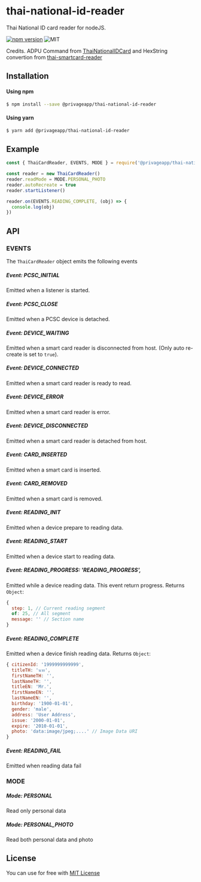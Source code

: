# thai-national-id-reader

Thai National ID card reader for nodeJS. 

[![npm version](https://badge.fury.io/js/thai-national-id-reader.svg)](https://badge.fury.io/js/thai-national-id-reader) ![MIT](https://img.shields.io/dub/l/vibe-d.svg)  

Credits. ADPU Command from [ThaiNationalIDCard](https://github.com/chakphanu/ThaiNationalIDCard) and HexString convertion from [thai-smartcard-reader](https://github.com/aodstudio/thai-smartcard-reader/blob/master/src/index.js)

## Installation

#### Using npm

```bash
$ npm install --save @privageapp/thai-national-id-reader
```

#### Using yarn

```bash
$ yarn add @privageapp/thai-national-id-reader
```

## Example

```js
const { ThaiCardReader, EVENTS, MODE } = require('@privageapp/thai-national-id-reader')

const reader = new ThaiCardReader()
reader.readMode = MODE.PERSONAL_PHOTO
reader.autoRecreate = true
reader.startListener()

reader.on(EVENTS.READING_COMPLETE, (obj) => {
  console.log(obj)
})
```

## API

### EVENTS
The `ThaiCardReader` object emits the following events

##### Event: PCSC_INITIAL
Emitted when a listener is started.

##### Event: PCSC_CLOSE
Emitted when a PCSC device is detached.

##### Event: DEVICE_WAITING
Emitted when a smart card reader is disconnected from host. (Only auto re-create is set to `true`).

##### Event: DEVICE_CONNECTED
Emitted when a smart card reader is ready to read.

##### Event: DEVICE_ERROR
Emitted when a smart card reader is error.

##### Event: DEVICE_DISCONNECTED
Emitted when a smart card reader is detached from host.

##### Event: CARD_INSERTED
Emitted when a smart card is inserted.

##### Event: CARD_REMOVED
Emitted when a smart card is removed.

##### Event: READING_INIT
Emitted when a device prepare to reading data.

##### Event: READING_START
Emitted when a device start to reading data.

##### Event: READING_PROGRESS: 'READING_PROGRESS',
Emitted while a device reading data. This event return progress.
Returns `Object`:
```js
{ 
  step: 1, // Current reading segment
  of: 25, // All segment
  message: '' // Section name
}
```

##### Event: READING_COMPLETE
Emitted when a device finish reading data.
Returns `Object`:
```js
{ citizenId: '1999999999999',
  titleTH: 'นาย',
  firstNameTH: '',
  lastNameTH: '',
  titleEN: 'Mr.',
  firstNameEN: '',
  lastNameEN: '',
  birthday: '1900-01-01',
  gender: 'male',
  address: 'User Address',
  issue: '2000-01-01',
  expire: '2010-01-01',
  photo: 'data:image/jpeg;....' // Image Data URI
}
```

##### Event: READING_FAIL
Emitted when reading data fail

### MODE
##### Mode: PERSONAL
Read only personal data

##### Mode: PERSONAL_PHOTO
Read both personal data and photo


## License

You can use for free with [MIT License](https://github.com/privageapp/thai-national-id-reader/blob/master/LICENSE)



